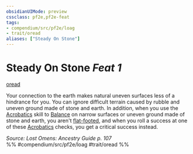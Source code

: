 ```yaml
---
obsidianUIMode: preview
cssclass: pf2e,pf2e-feat
tags:
- compendium/src/pf2e/loag
- trait/oread
aliases: ["Steady On Stone"]
---
```

# Steady On Stone  *Feat 1*  
[oread](oread-b2.md "Oread Ancestry & Heritage Trait")  


Your connection to the earth makes natural uneven surfaces less of a hindrance for you. You can ignore difficult terrain caused by rubble and uneven ground made of stone and earth. In addition, when you use the [Acrobatics](skills.md#Acrobatics) skill to [Balance](balance.md) on narrow surfaces or uneven ground made of stone and earth, you aren't [flat-footed](conditions.md#Flat-footed), and when you roll a success at one of these [Acrobatics](skills.md#Acrobatics) checks, you get a critical success instead.

*Source: Lost Omens: Ancestry Guide p. 107*  
%% #compendium/src/pf2e/loag #trait/oread %%